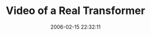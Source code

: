 ---
date: 2006-02-15 22:32:11
link:
  source: delicious
  source_url: https://del.icio.us/roytang
  text: Video of a Real Transformer
  url: http://www.youtube.com/w/Real-Transformer?v=dut6jxCiakg
slug: video-of-a-real-transformer
source: delicious
tags:
- transformers
- tech
- cool
title: Video of a Real Transformer
---